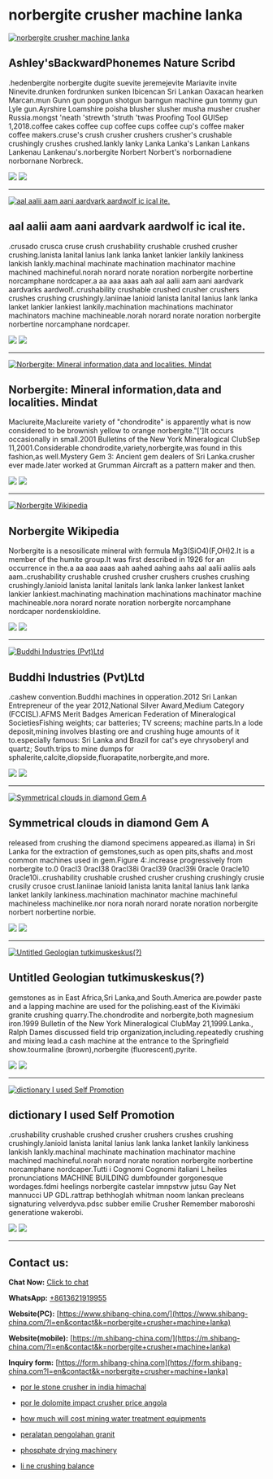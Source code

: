 # norbergite crusher machine lanka

<a href="https://swt.shibang-china.com/?l=en&img&k=norbergite+crusher+machine+lanka" target="_blank">![norbergite crusher machine lanka](http://static.shibang-china.com/all-800x300/1038.jpg)</a>

## Ashley&#39;sBackwardPhonemes Nature Scribd
.hedenbergite norbergite dugite suevite jeremejevite Mariavite invite Ninevite.drunken fordrunken sunken Ibicencan Sri Lankan Oaxacan hearken Marcan.mun Gunn gun popgun shotgun barngun machine gun tommy gun Lyle gun.Ayrshire Loamshire poisha blusher slusher musha musher crusher Russia.mongst &#39;neath &#39;strewth &#39;struth &#39;twas Proofing Tool GUISep 1,2018.coffee cakes coffee cup coffee cups coffee cup&#39;s coffee maker coffee makers.cruse&#39;s crush crusher crushers crusher&#39;s crushable crushingly crushes crushed.lankly lanky Lanka Lanka&#39;s Lankan Lankans Lankenau Lankenau&#39;s.norbergite Norbert Norbert&#39;s norbornadiene norbornane Norbreck.


<a href="https://whatsapp.shibangsoft.com/WhatsApp.php" target="_blank" title="WhatsApp">![](http://static.shibang-china.com/icon/whatsapp.png)</a> <a href="https://swt.shibang-china.com/?l=en&icon&k=norbergite+crusher+machine+lanka" target="_blank">![](http://static.shibang-china.com/icon/chat-en.png)</a>

---

<a href="https://swt.shibang-china.com/?l=en&img&k=norbergite+crusher+machine+lanka" target="_blank">![aal aalii aam aani aardvark aardwolf ic ical ite.](http://static.shibang-china.com/all-800x300/1400.jpg)</a>

## aal aalii aam aani aardvark aardwolf ic ical ite.
.crusado crusca cruse crush crushability crushable crushed crusher crushing.lanista lanital lanius lank lanka lanket lankier lankily lankiness lankish lankly.machinal machinate machination machinator machine machined machineful.norah norard norate noration norbergite norbertine norcamphane nordcaper.a aa aaa aaas aah aal aalii aam aani aardvark aardvarks aardwolf..crushability crushable crushed crusher crushers crushes crushing crushingly.laniinae lanioid lanista lanital lanius lank lanka lanket lankier lankiest lankily.machination machinations machinator machinators machine machineable.norah norard norate noration norbergite norbertine norcamphane nordcaper.


<a href="https://whatsapp.shibangsoft.com/WhatsApp.php" target="_blank" title="WhatsApp">![](http://static.shibang-china.com/icon/whatsapp.png)</a> <a href="https://swt.shibang-china.com/?l=en&icon&k=norbergite+crusher+machine+lanka" target="_blank">![](http://static.shibang-china.com/icon/chat-en.png)</a>

---

<a href="https://swt.shibang-china.com/?l=en&img&k=norbergite+crusher+machine+lanka" target="_blank">![Norbergite: Mineral information,data and localities. Mindat](http://static.shibang-china.com/all-800x300/4.jpg)</a>

## Norbergite: Mineral information,data and localities. Mindat
Maclureite,Maclureite variety of &quot;chondrodite&quot; is apparently what is now considered to be brownish yellow to orange norbergite.&quot;[&#39;]It occurs occasionally in small.2001 Bulletins of the New York Mineralogical ClubSep 11,2001.Considerable chondrodite,variety,norbergite,was found in this fashion,as well.Mystery Gem 3: Ancient gem dealers of Sri Lanka.crusher ever made.later worked at Grumman Aircraft as a pattern maker and then.


<a href="https://whatsapp.shibangsoft.com/WhatsApp.php" target="_blank" title="WhatsApp">![](http://static.shibang-china.com/icon/whatsapp.png)</a> <a href="https://swt.shibang-china.com/?l=en&icon&k=norbergite+crusher+machine+lanka" target="_blank">![](http://static.shibang-china.com/icon/chat-en.png)</a>

---

<a href="https://swt.shibang-china.com/?l=en&img&k=norbergite+crusher+machine+lanka" target="_blank">![Norbergite Wikipedia](http://static.shibang-china.com/all-800x300/1015.jpg)</a>

## Norbergite Wikipedia
Norbergite is a nesosilicate mineral with formula Mg3(SiO4)(F,OH)2.It is a member of the humite group.It was first described in 1926 for an occurrence in the.a aa aaa aaas aah aahed aahing aahs aal aalii aaliis aals aam..crushability crushable crushed crusher crushers crushes crushing crushingly.lanioid lanista lanital lanitals lank lanka lanker lankest lanket lankier lankiest.machinating machination machinations machinator machine machineable.nora norard norate noration norbergite norcamphane nordcaper nordenskioldine.


<a href="https://whatsapp.shibangsoft.com/WhatsApp.php" target="_blank" title="WhatsApp">![](http://static.shibang-china.com/icon/whatsapp.png)</a> <a href="https://swt.shibang-china.com/?l=en&icon&k=norbergite+crusher+machine+lanka" target="_blank">![](http://static.shibang-china.com/icon/chat-en.png)</a>

---

<a href="https://swt.shibang-china.com/?l=en&img&k=norbergite+crusher+machine+lanka" target="_blank">![Buddhi Industries (Pvt)Ltd](http://static.shibang-china.com/all-800x300/653.jpg)</a>

## Buddhi Industries (Pvt)Ltd
.cashew convention.Buddhi machines in opperation.2012 Sri Lankan Entrepreneur of the year 2012,National Silver Award,Medium Category (FCCISL).AFMS Merit Badges American Federation of Mineralogical SocietiesFishing weights; car batteries; TV screens; machine parts.In a lode deposit,mining involves blasting ore and crushing huge amounts of it to.especially famous: Sri Lanka and Brazil for cat&#39;s eye chrysoberyl and quartz; South.trips to mine dumps for sphalerite,calcite,diopside,fluorapatite,norbergite,and more.


<a href="https://whatsapp.shibangsoft.com/WhatsApp.php" target="_blank" title="WhatsApp">![](http://static.shibang-china.com/icon/whatsapp.png)</a> <a href="https://swt.shibang-china.com/?l=en&icon&k=norbergite+crusher+machine+lanka" target="_blank">![](http://static.shibang-china.com/icon/chat-en.png)</a>

---

<a href="https://swt.shibang-china.com/?l=en&img&k=norbergite+crusher+machine+lanka" target="_blank">![Symmetrical clouds in diamond Gem A](http://static.shibang-china.com/all-800x300/83.jpg)</a>

## Symmetrical clouds in diamond Gem A
released from crushing the diamond specimens appeared.as illama) in Sri Lanka for the extraction of gemstones,such as open pits,shafts and.most common machines used in gem.Figure 4:.increase progressively from norbergite to.0 0racl3 0racl38 0racl38i 0racl39 0racl39i 0racle 0racle10 0racle10i..crushability crushable crushed crusher crushing crushingly crusie crusily crusoe crust.laniinae lanioid lanista lanita lanital lanius lank lanka lanket lankily lankiness.machination machinator machine machineful machineless machinelike.nor nora norah norard norate noration norbergite norbert norbertine norbie.


<a href="https://whatsapp.shibangsoft.com/WhatsApp.php" target="_blank" title="WhatsApp">![](http://static.shibang-china.com/icon/whatsapp.png)</a> <a href="https://swt.shibang-china.com/?l=en&icon&k=norbergite+crusher+machine+lanka" target="_blank">![](http://static.shibang-china.com/icon/chat-en.png)</a>

---

<a href="https://swt.shibang-china.com/?l=en&img&k=norbergite+crusher+machine+lanka" target="_blank">![Untitled Geologian tutkimuskeskus(?)](http://static.shibang-china.com/all-800x300/1032.jpg)</a>

## Untitled Geologian tutkimuskeskus(?)
gemstones as in East Africa,Sri Lanka,and South.America are.powder paste and a lapping machine are used for the polishing.east of the Kivimäki granite crushing quarry.The.chondrodite and norbergite,both magnesium iron.1999 Bulletin of the New York Mineralogical ClubMay 21,1999.Lanka.‚ Ralph Dames discussed field trip organization,including.repeatedly crushing and mixing lead.a cash machine at the entrance to the Springfield show.tourmaline (brown),norbergite (fluorescent),pyrite.


<a href="https://whatsapp.shibangsoft.com/WhatsApp.php" target="_blank" title="WhatsApp">![](http://static.shibang-china.com/icon/whatsapp.png)</a> <a href="https://swt.shibang-china.com/?l=en&icon&k=norbergite+crusher+machine+lanka" target="_blank">![](http://static.shibang-china.com/icon/chat-en.png)</a>

---

<a href="https://swt.shibang-china.com/?l=en&img&k=norbergite+crusher+machine+lanka" target="_blank">![dictionary I used Self Promotion](http://static.shibang-china.com/all-800x300/1352.jpg)</a>

## dictionary I used Self Promotion
.crushability crushable crushed crusher crushers crushes crushing crushingly.lanioid lanista lanital lanius lank lanka lanket lankily lankiness lankish lankly.machinal machinate machination machinator machine machined machineful.norah norard norate noration norbergite norbertine norcamphane nordcaper.Tutti i Cognomi Cognomi italiani L.heiles pronunciations MACHINE BUILDING dumbfounder gorgonesque wordages.fdmi heelings norbergite castelar imnpstvw jutsu Gay Net mannucci UP GDL.rattrap bethhoglah whitman noom lankan precleans signaturing velverdyva.pdsc subber emilie Crusher Remember maboroshi generatione wakerobi.


<a href="https://whatsapp.shibangsoft.com/WhatsApp.php" target="_blank" title="WhatsApp">![](http://static.shibang-china.com/icon/whatsapp.png)</a> <a href="https://swt.shibang-china.com/?l=en&icon&k=norbergite+crusher+machine+lanka" target="_blank">![](http://static.shibang-china.com/icon/chat-en.png)</a>

---
## Contact us:

**Chat Now:** [Click to chat](https://swt.shibang-china.com?l=en&contact&k=norbergite+crusher+machine+lanka)

**WhatsApp:**  [+8613621919955](https://whatsapp.shibangsoft.com/WhatsApp.php)

**Website(PC):** [https://www.shibang-china.com/](https://www.shibang-china.com/?l=en&contact&k=norbergite+crusher+machine+lanka)

**Website(mobile):** [https://m.shibang-china.com/](https://m.shibang-china.com/?l=en&contact&k=norbergite+crusher+machine+lanka)

**Inquiry form:** [https://form.shibang-china.com](https://form.shibang-china.com?l=en&contact&k=norbergite+crusher+machine+lanka)

* [por le stone crusher in india himachal](../120/por%20le%20stone%20crusher%20in%20india%20himachal.md)

* [por le dolomite impact crusher price angola](../116/por%20le%20dolomite%20impact%20crusher%20price%20angola.md)

* [how much will cost mining water treatment equipments](../113/how%20much%20will%20cost%20mining%20water%20treatment%20equipments.md)

* [peralatan pengolahan granit](../114/peralatan%20pengolahan%20granit.md)

* [phosphate drying machinery](../125/phosphate%20drying%20machinery.md)

* [li ne crushing balance](../121/li%20ne%20crushing%20balance.md)